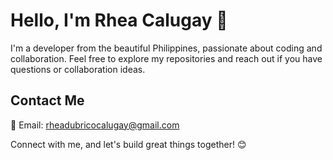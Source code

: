 # Hello, I'm Rhea Calugay 👋

I'm a developer from the beautiful Philippines, passionate about coding and collaboration. Feel free to explore my repositories and reach out if you have questions or collaboration ideas.

## Contact Me

📧 Email: rheadubricocalugay@gmail.com

Connect with me, and let's build great things together! 😊
